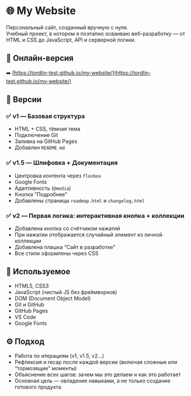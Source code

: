 # 🌐 My Website

Персональный сайт, созданный вручную с нуля.  
Учебный проект, в котором я поэтапно осваиваю веб-разработку — от HTML и CSS до JavaScript, API и серверной логики.

## 🔗 Онлайн-версия

➡️ [https://tordlin-test.github.io/my-website/](https://tordlin-test.github.io/my-website/)

## 🧱 Версии

### ✅ v1 — Базовая структура
- HTML + CSS, тёмная тема
- Подключение Git
- Заливка на GitHub Pages
- Добавлен `README.md`

### ✅ v1.5 — Шлифовка + Документация
- Центровка контента через `flexbox`
- Google Fonts
- Адаптивность (`@media`)
- Кнопка "Подробнее"
- Добавлены страницы `roadmap.html` и `changelog.html`

### ✅ v2 — Первая логика: интерактивная кнопка + коллекции

- Добавлена кнопка со счётчиком нажатий
- При нажатии отображается случайный элемент из личной коллекции
- Добавлена плашка “Сайт в разработке”
- Все стили оформлены через CSS

## 🧰 Используемое

- HTML5, CSS3
- JavaScript (чистый JS без фреймворков)
- DOM (Document Object Model)
- Git и GitHub
- GitHub Pages
- VS Code
- Google Fonts


## ⚙️ Подход

- Работа по итерациям (v1, v1.5, v2...)
- Рефлексия и recap после каждой версии (включая сложные или “тормозящие” моменты)
- Объяснение всех шагов: зачем мы это делаем и как это работает
- Основная цель — овладение навыками, а не только создание готового продукта


